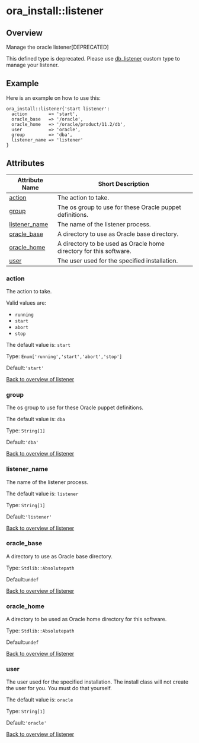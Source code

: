 # ora\_install::listener

## Overview

Manage the oracle listener[DEPRECATED]

This defined type is deprecated. Please use [db_listener](/docs/ora_install/db_listener.html) custom type to manage your listener.

## Example

Here is an example on how to use this:

```puppet
ora_install::listener{'start listener':
  action        => 'start',
  oracle_base   => '/oracle',
  oracle_home   => '/oracle/product/11.2/db',
  user          => 'oracle',
  group         => 'dba',
  listener_name => 'listener'
}
```




## Attributes



Attribute Name                           | Short Description                                                  |
---------------------------------------- | ------------------------------------------------------------------ |
[action](#listener_action)               | The action to take.                                                |
[group](#listener_group)                 | The os group to use for these Oracle puppet definitions.           |
[listener_name](#listener_listener_name) | The name of the listener process.                                  |
[oracle_base](#listener_oracle_base)     | A directory to use as Oracle base directory.                       |
[oracle_home](#listener_oracle_home)     | A directory to be used as Oracle home directory for this software. |
[user](#listener_user)                   | The user used for the specified installation.                      |




### action<a name='listener_action'>

The action to take.

Valid values are:
- `running`
- `start`
- `abort`
- `stop`

The default value is: `start`

Type: `Enum['running','start','abort','stop']`

Default:`'start'`

[Back to overview of listener](#attributes)

### group<a name='listener_group'>

The os group to use for these Oracle puppet definitions.

The default value is: `dba`

Type: `String[1]`

Default:`'dba'`

[Back to overview of listener](#attributes)

### listener_name<a name='listener_listener_name'>

The name of the listener process.

The default value is: `listener`

Type: `String[1]`

Default:`'listener'`

[Back to overview of listener](#attributes)

### oracle_base<a name='listener_oracle_base'>

A directory to use as Oracle base directory.

Type: `Stdlib::Absolutepath`

Default:`undef`

[Back to overview of listener](#attributes)

### oracle_home<a name='listener_oracle_home'>

A directory to be used as Oracle home directory for this software.

Type: `Stdlib::Absolutepath`

Default:`undef`

[Back to overview of listener](#attributes)

### user<a name='listener_user'>

The user used for the specified installation.
The install class will not create the user for you. You must do that yourself.

The default value is: `oracle`

Type: `String[1]`

Default:`'oracle'`

[Back to overview of listener](#attributes)
